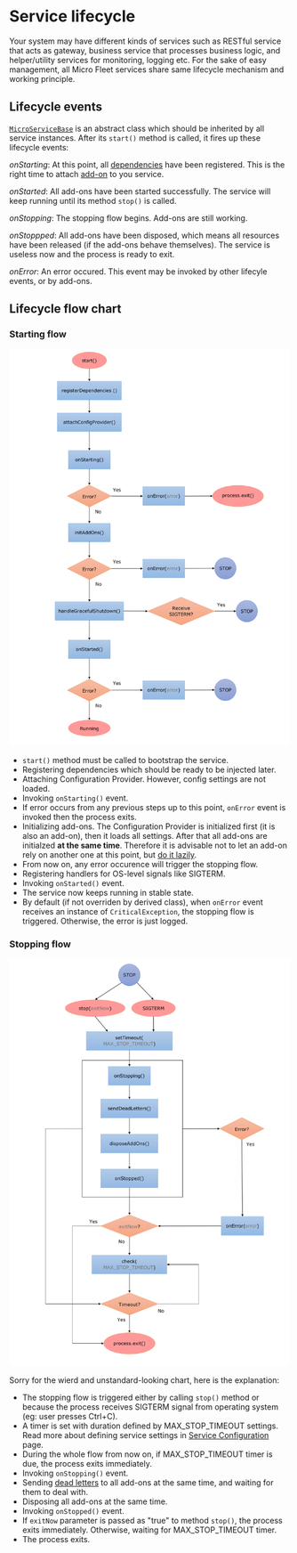 # **Service lifecycle**

Your system may have different kinds of services such as RESTful service that acts as gateway, business service that processes business logic, and helper/utility services for monitoring, logging etc. For the sake of easy management, all Micro Fleet services share same lifecycle mechanism and working principle.

## **Lifecycle events**

[`MicroServiceBase`](https://github.com/gennovative/micro-fleet-microservice/blob/master/src/app/microservice/MicroServiceBase.ts) is an abstract class which should be inherited by all service instances. After its `start()` method is called, it fires up these lifecycle events:

_onStarting_: At this point, all [dependencies](./dependency-injection.md) have been registered. This is the right time to attach [add-on](./service-add-on.md) to you service.

_onStarted_: All add-ons have been started successfully. The service will keep running until its method `stop()` is called.

_onStopping_: The stopping flow begins. Add-ons are still working.

_onStoppped_: All add-ons have been disposed, which means all resources have been released (if the add-ons behave themselves). The service is useless now and the process is ready to exit.

_onError_: An error occured. This event may be invoked by other lifecyle events, or by add-ons.

## **Lifecycle flow chart**

### **Starting flow**

![Chart for starting flow](./images/start-flow.png "The starting flow")

- `start()` method must be called to bootstrap the service.
- Registering dependencies which should be ready to be injected later.
- Attaching Configuration Provider. However, config settings are not loaded.
- Invoking `onStarting()` event.
- If error occurs from any previous steps up to this point, `onError` event is invoked then the process exits.
- Initializing add-ons. The Configuration Provider is initialized first (it is also an add-on), then it loads all settings. After that all add-ons are initialzed **at the same time**. Therefore it is advisable not to let an add-on rely on another one at this point, but [do it lazily](#).
- From now on, any error occurence will trigger the stopping flow.
- Registering handlers for OS-level signals like SIGTERM.
- Invoking `onStarted()` event.
- The service now keeps running in stable state.
- By default (if not overriden by derived class), when `onError` event receives an instance of `CriticalException`, the stopping flow is triggered. Otherwise, the error is just logged.

### **Stopping flow**

![Chart for stopping flow](./images/stop-flow.png "The stopping flow")

Sorry for the wierd and unstandard-looking chart, here is the explanation:

- The stopping flow is triggered either by calling `stop()` method or because the process receives SIGTERM signal from operating system (eg: user presses Ctrl+C).
- A timer is set with duration defined by MAX_STOP_TIMEOUT settings. Read more about defining service settings in [Service Configuration](./service-configuration.md) page.
- During the whole flow from now on, if MAX_STOP_TIMEOUT timer is due, the process exits immediately.
- Invoking `onStopping()` event.
- Sending [dead letters](./dead-letters.md) to all add-ons at the same time, and waiting for them to deal with.
- Disposing all add-ons at the same time.
- Invoking `onStopped()` event.
- If `exitNow` parameter is passed as "true" to method `stop()`, the process exits immediately. Otherwise, waiting for MAX_STOP_TIMEOUT timer.
- The process exits.